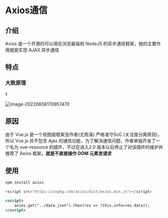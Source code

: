 # Axios通信

## 介绍

Axios 是一个开源的可以用在浏览器端和 NodeJS 的异步通信框架，她的主要作用就是实现 AJAX 异步通信

## 特点

### 大致原理

1

![image-20220608170957470](C:\Users\admin\AppData\Roaming\Typora\typora-user-images\image-20220608170957470.png)

## 原因

由于 Vue.js 是一个视图层框架且作者(尤雨溪) 严格准守SoC (关注度分离原则)，所以 Vue.js 并不包含 Ajax 的通信功能，为了解决通信问题，作者单独开发了一个名为 vue-resource 的插件，不过在进入2.0 版本以后停止了对该插件的维护并推荐了 Axios 框架。**就是不直接操作 DOM 元素发请求**

## 使用

```js
npm install axios

<script src="https://unpkg.com/axios/dist/axios.min.js"></script>
```

```xml
<script>
	axios.get("../data.json").then(res => (this.info=res.data));
</script>
```

